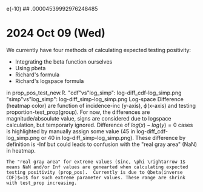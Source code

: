 e(-10) ## .00004539992976248485

2024 Oct 09 (Wed)
=================

We currently have four methods of calculating expected testing positivity:
* Integrating the beta function ourselves
* Using pbeta
* Richard's formula
* Richard's logspace formula

in prop_pos_test_new.R.
    "cdf"vs"log_simp": log-diff_cdf-log_simp.png
    "simp"vs"log_simp": log-diff_simp-log_simp.png
    Log-space Difference (heatmap color) are function of incidence-inc (y-axis), $\phi$(x-axis) and testing proportion-test_prop(group).
    For now, the differences are magnitude/absoulute value, signs are considered due to logspace calculation, but temporarly ignored.
    Difference of $log(x)-log(y)=0$ cases is highlighted by manually assign some value ($45$ in log-diff_cdf-log_simp.png or $40$ in log-diff_simp-log_simp.png). These difference by definition is -Inf but could leads to confusion with the "real gray area" (NaN) in heatmap.

    The "real gray area" for extreme values ($inc, \phi \rightarrow 1$ means NaN and/or Inf values are genearted when calculating expected testing positivity (prop_pos).  Currently is due to Qbeta(inverse CDF)$=1$ for such extreme parameter values. These range are shrink with test_prop increasing.

